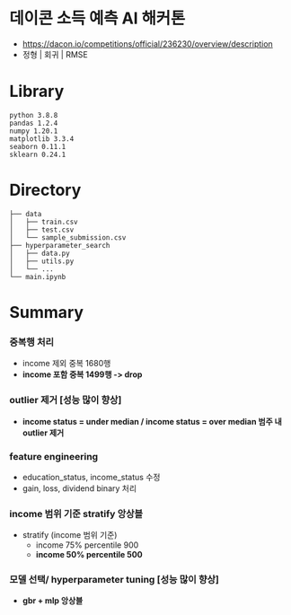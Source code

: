 # 데이콘 소득 예측 AI 해커톤
- https://dacon.io/competitions/official/236230/overview/description
- 정형 | 회귀 | RMSE  

# Library
```
python 3.8.8
pandas 1.2.4
numpy 1.20.1
matplotlib 3.3.4
seaborn 0.11.1
sklearn 0.24.1
```

# Directory
```
├── data
│   ├── train.csv
│   ├── test.csv
│   └── sample_submission.csv
├── hyperparameter_search  
│   ├── data.py
│   ├── utils.py
│   └── ...
└── main.ipynb
```

# Summary
### 중복행 처리
- income 제외 중복 1680행
- **income 포함 중복 1499행 -> drop**

### outlier 제거 [성능 많이 향상]
- **income status = under median / income status = over median 범주 내 outlier 제거**

### feature engineering
- education_status, income_status 수정
- gain, loss, dividend binary 처리

### income 범위 기준 stratify 앙상블
- stratify (income 범위 기준)
    - income 75% percentile 900
    - **income 50% percentile 500**

### 모델 선택/ hyperparameter tuning [성능 많이 향상]
- **gbr + mlp 앙상블**
